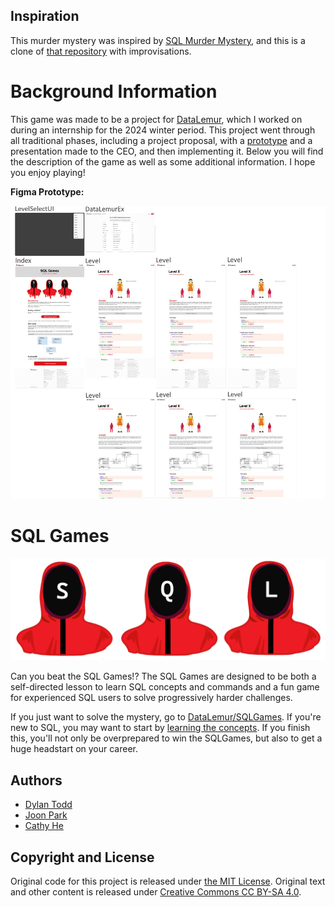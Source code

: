 ## Inspiration
This murder mystery was inspired by [SQL Murder Mystery](https://mystery.knightlab.com), and this is a clone of [that repository](https://github.com/NUKnightLab/sql-mysteries) with improvisations.

# Background Information

This game was made to be a project for [DataLemur](https://datalemur.com/), which I worked on during an internship for the 2024 winter period. This project went through all traditional phases, including a project proposal, with a [prototype](https://www.figma.com/proto/Duv2DMNJOd8TD82SBVs9vt/SQL-Games?node-id=1-2412&p=f&scaling=min-zoom&content-scaling=fixed&page-id=0%3A1&starting-point-node-id=1%3A2412&hide-ui=1) and a presentation made to the CEO, and then implementing it. Below you will find the description of the game as well as some additional information. I hope you enjoy playing!

**Figma Prototype:**

![A figma UI prototype of SQL Games](images/FigmaPrototype.jpg)

# SQL Games

![Illustration of 3 hooded masked men with the letters S,Q,L written on the mask](images/SqlGamesIntroImage.jpg)

Can you beat the SQL Games!? The SQL Games are designed to be both a self-directed lesson to learn SQL concepts and commands and a fun game for experienced SQL users to solve progressively harder challenges.

If you just want to solve the mystery, go to [DataLemur/SQLGames](https://www.youtube.com/watch?v=dQw4w9WgXcQ). If you're new to SQL, you may want to start by [learning the concepts](https://datalemur.com/sql-tutorial). If you finish this, you'll not only be overprepared to win the SQLGames, but also to get a huge headstart on your career.

## Authors
* [Dylan Todd](https://www.linkedin.com/in/dylan-j-todd)
* [Joon Park](https://twitter.com/JoonParkMusic)
* [Cathy He](https://twitter.com/Cathy_MeiyingHe)

## Copyright and License
Original code for this project is released under [the MIT License](LICENSE). 
Original text and other content is released under [Creative Commons CC BY-SA 4.0](https://creativecommons.org/licenses/by-sa/4.0/). 
